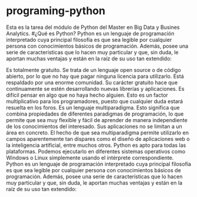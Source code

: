 # programing-python
Esta es la tarea del módulo de Python del Master en Big Data y Busines Analytics.
#¿Qué es Python?
Python es un lenguaje de programación interpretado cuya principal filosofía es que sea legible por cualquier persona con conocimientos básicos de programación. Además, posee una serie de características que lo hacen muy particular y que, sin duda, le aportan muchas ventajas y están en la raíz de su uso tan extendido:

Es totalmente gratuito. Se trata de un lenguaje open source o de código abierto, por lo que no hay que pagar ninguna licencia para utilizarlo.
Está respaldado por una enorme comunidad. Su carácter gratuito hace que continuamente se estén desarrollando nuevas librerías y aplicaciones. Es difícil pensar en algo que no haya hecho alguien. Esto es un factor multiplicativo para los programadores, puesto que cualquier duda estará resuelta en los foros.
Es un lenguaje multiparadigma. Esto significa que combina propiedades de diferentes paradigmas de programación, lo que permite que sea muy flexible y fácil de aprender de manera independiente de los conocimientos del interesado.
Sus aplicaciones no se limitan a un área en concreto. El hecho de que sea multiparadigma permite utilizarlo en campos aparentemente tan dispares como el diseño de aplicaciones web o la inteligencia artificial, entre muchos otros.
Python es apto para todas las plataformas. Podemos ejecutarlo en diferentes sistemas operativos como Windows o Linux simplemente usando el intérprete correspondiente.
Python es un lenguaje de programación interpretado cuya principal filosofía es que sea legible por cualquier persona con conocimientos básicos de programación. Además, posee una serie de características que lo hacen muy particular y que, sin duda, le aportan muchas ventajas y están en la raíz de su uso tan extendido:
